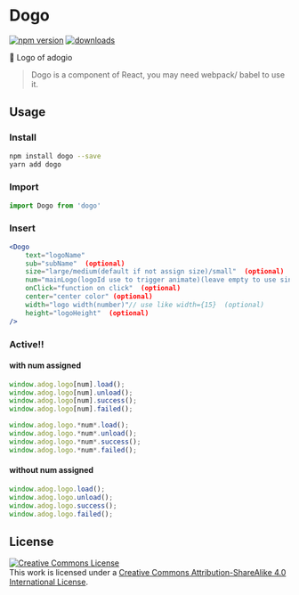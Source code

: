 # Dogo

[![npm version](https://badge.fury.io/js/dogo.svg)](https://badge.fury.io/js/dogo)
[![downloads](https://img.shields.io/npm/dm/dogo.svg)](https://badge.fury.io/js/dogo)

:small_red_triangle: Logo of adogio

> Dogo is a component of React, you may need webpack/ babel to use it.

## Usage

### Install

```bash
npm install dogo --save
yarn add dogo
```

### Import 

```js
import Dogo from 'dogo'
```

### Insert

```jsx
<Dogo 
    text="logoName" 
    sub="subName"  (optional)
    size="large/medium(default if not assign size)/small"  (optional)
    num="mainLogo(logoId use to trigger animate)(leave empty to use single way trigger)"  (optional)
    onClick="function on click"  (optional)
    center="center color" (optional)
    width="logo width(number)"// use like width={15}  (optional)
    height="logoHeight"  (optional)
/>
```

### Active!!

#### with num assigned

```js
window.adog.logo[num].load();
window.adog.logo[num].unload();
window.adog.logo[num].success();
window.adog.logo[num].failed();
```

```js
window.adog.logo.*num*.load();
window.adog.logo.*num*.unload();
window.adog.logo.*num*.success();
window.adog.logo.*num*.failed();
```

#### without num assigned

```js
window.adog.logo.load();
window.adog.logo.unload();
window.adog.logo.success();
window.adog.logo.failed();
```

## License

<a rel="license" href="http://creativecommons.org/licenses/by-sa/4.0/"><img alt="Creative Commons License" style="border-width:0" src="https://i.creativecommons.org/l/by-sa/4.0/88x31.png" /></a><br />This work is licensed under a <a rel="license" href="http://creativecommons.org/licenses/by-sa/4.0/">Creative Commons Attribution-ShareAlike 4.0 International License</a>.